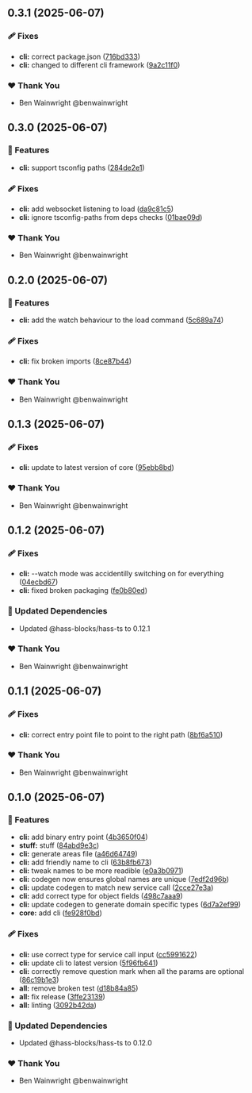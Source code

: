 ## 0.3.1 (2025-06-07)

### 🩹 Fixes

- **cli:** correct package.json ([716bd333](https://github.com/hass-blocks/hass-blocks/commit/716bd333))
- **cli:** changed to different cli framework ([9a2c11f0](https://github.com/hass-blocks/hass-blocks/commit/9a2c11f0))

### ❤️ Thank You

- Ben Wainwright @benwainwright

## 0.3.0 (2025-06-07)

### 🚀 Features

- **cli:** support tsconfig paths ([284de2e1](https://github.com/hass-blocks/hass-blocks/commit/284de2e1))

### 🩹 Fixes

- **cli:** add websocket listening to load ([da9c81c5](https://github.com/hass-blocks/hass-blocks/commit/da9c81c5))
- **cli:** ignore tsconfig-paths from deps checks ([01bae09d](https://github.com/hass-blocks/hass-blocks/commit/01bae09d))

### ❤️ Thank You

- Ben Wainwright @benwainwright

## 0.2.0 (2025-06-07)

### 🚀 Features

- **cli:** add the watch behaviour to the load command ([5c689a74](https://github.com/hass-blocks/hass-blocks/commit/5c689a74))

### 🩹 Fixes

- **cli:** fix broken imports ([8ce87b44](https://github.com/hass-blocks/hass-blocks/commit/8ce87b44))

### ❤️ Thank You

- Ben Wainwright @benwainwright

## 0.1.3 (2025-06-07)

### 🩹 Fixes

- **cli:** update to latest version of core ([95ebb8bd](https://github.com/hass-blocks/hass-blocks/commit/95ebb8bd))

### ❤️ Thank You

- Ben Wainwright @benwainwright

## 0.1.2 (2025-06-07)

### 🩹 Fixes

- **cli:** --watch mode was accidentilly switching on for everything ([04ecbd67](https://github.com/hass-blocks/hass-blocks/commit/04ecbd67))
- **cli:** fixed broken packaging ([fe0b80ed](https://github.com/hass-blocks/hass-blocks/commit/fe0b80ed))

### 🧱 Updated Dependencies

- Updated @hass-blocks/hass-ts to 0.12.1

### ❤️ Thank You

- Ben Wainwright @benwainwright

## 0.1.1 (2025-06-07)

### 🩹 Fixes

- **cli:** correct entry point file to point to the right path ([8bf6a510](https://github.com/hass-blocks/hass-blocks/commit/8bf6a510))

### ❤️ Thank You

- Ben Wainwright @benwainwright

## 0.1.0 (2025-06-07)

### 🚀 Features

- **cli:** add binary entry point ([4b3650f04](https://github.com/hass-blocks/hass-blocks/commit/4b3650f04))
- **stuff:** stuff ([84abd9e3c](https://github.com/hass-blocks/hass-blocks/commit/84abd9e3c))
- **cli:** generate areas file ([a46d64749](https://github.com/hass-blocks/hass-blocks/commit/a46d64749))
- **cli:** add friendly name to cli ([63b8fb673](https://github.com/hass-blocks/hass-blocks/commit/63b8fb673))
- **cli:** tweak names to be more readible ([e0a3b0971](https://github.com/hass-blocks/hass-blocks/commit/e0a3b0971))
- **cli:** codegen now ensures global names are unique ([7edf2d96b](https://github.com/hass-blocks/hass-blocks/commit/7edf2d96b))
- **cli:** update codegen to match new service call ([2cce27e3a](https://github.com/hass-blocks/hass-blocks/commit/2cce27e3a))
- **cli:** add correct type for object fields ([498c7aaa9](https://github.com/hass-blocks/hass-blocks/commit/498c7aaa9))
- **cli:** update codegen to generate domain specific types ([6d7a2ef99](https://github.com/hass-blocks/hass-blocks/commit/6d7a2ef99))
- **core:** add cli ([fe928f0bd](https://github.com/hass-blocks/hass-blocks/commit/fe928f0bd))

### 🩹 Fixes

- **cli:** use correct type for service call input ([cc5991622](https://github.com/hass-blocks/hass-blocks/commit/cc5991622))
- **cli:** update cli to latest version ([5f96fb641](https://github.com/hass-blocks/hass-blocks/commit/5f96fb641))
- **cli:** correctly remove question mark when all the params are optional ([86c19b1e3](https://github.com/hass-blocks/hass-blocks/commit/86c19b1e3))
- **all:** remove broken test ([d18b84a85](https://github.com/hass-blocks/hass-blocks/commit/d18b84a85))
- **all:** fix release ([3ffe23139](https://github.com/hass-blocks/hass-blocks/commit/3ffe23139))
- **all:** linting ([3092b42da](https://github.com/hass-blocks/hass-blocks/commit/3092b42da))

### 🧱 Updated Dependencies

- Updated @hass-blocks/hass-ts to 0.12.0

### ❤️ Thank You

- Ben Wainwright @benwainwright
